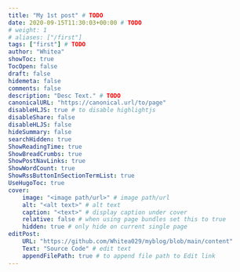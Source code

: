 ```yaml
---
title: "My 1st post" # TODO
date: 2020-09-15T11:30:03+00:00 # TODO
# weight: 1
# aliases: ["/first"]
tags: ["first"] # TODO
author: "Whitea"
showToc: true
TocOpen: false
draft: false
hidemeta: false
comments: false
description: "Desc Text." # TODO
canonicalURL: "https://canonical.url/to/page"
disableHLJS: true # to disable highlightjs
disableShare: false
disableHLJS: false
hideSummary: false
searchHidden: true
ShowReadingTime: true
ShowBreadCrumbs: true
ShowPostNavLinks: true
ShowWordCount: true
ShowRssButtonInSectionTermList: true
UseHugoToc: true
cover:
    image: "<image path/url>" # image path/url
    alt: "<alt text>" # alt text
    caption: "<text>" # display caption under cover
    relative: false # when using page bundles set this to true
    hidden: true # only hide on current single page
editPost:
    URL: "https://github.com/Whitea029/myblog/blob/main/content"
    Text: "Source Code" # edit text
    appendFilePath: true # to append file path to Edit link
---
```


